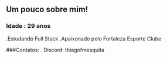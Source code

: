 ## Um pouco sobre mim!
### Idade : 29 anos

.Estudando Full Stack
.Apaixonado pelo Fortaleza Esporte Clube

###Contatos:
. Discord: thiagofmesquita
